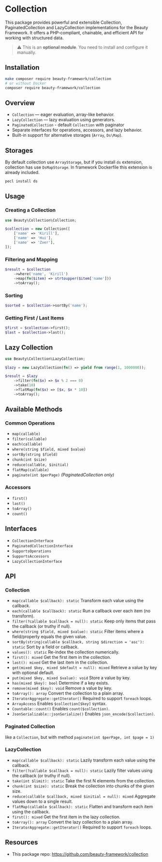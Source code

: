 # Collection

This package provides powerful and extensible Collection, PaginatedCollection and LazyCollection implementations for the Beauty Framework. It offers a PHP-compliant, chainable, and efficient API for working with structured data.

> ⚠️ This is an **optional module**. You need to install and configure it manually.


## Installation

```bash
make composer require beauty-framework/collection
# or without Docker
composer require beauty-framework/collection
```


## Overview

* `Collection` — eager evaluation, array-like behavior.
* `LazyCollection` — lazy evaluation using generators.
* `PaginatedCollection` - default `Collection` with paginator
* Separate interfaces for operations, accessors, and lazy behavior.
* Built-in support for alternative storages (`Array`, `Ds\Map`).


## Storages

By default collection use `ArrayStorage`, but if you install `ds` extension, collection has use `DsMapStorage`. In framework Dockerfile this extension is already included.
```bash
pecl install ds
```

## Usage

### Creating a Collection

```php
use Beauty\Collection\Collection;

$collection = new Collection([
    ['name' => 'Kirill'],
    ['name' => 'Hui'],
    ['name' => 'Zver'],
]);
```

### Filtering and Mapping

```php
$result = $collection
    ->where('name', 'Kirill')
    ->map(fn($item) => strtoupper($item['name']))
    ->toArray();
```

### Sorting

```php
$sorted = $collection->sortBy('name');
```

### Getting First / Last Items

```php
$first = $collection->first();
$last = $collection->last();
```


## Lazy Collection

```php
use Beauty\Collection\LazyCollection;

$lazy = new LazyCollection(fn() => yield from range(1, 1000000));

$result = $lazy
    ->filter(fn($x) => $x % 2 === 0)
    ->take(10)
    ->flatMap(fn($x) => [$x, $x * 10])
    ->toArray();
```


## Available Methods

### Common Operations

* `map(callable)`
* `filter(callable)`
* `each(callable)`
* `where(string $field, mixed $value)`
* `sortBy(string $field)`
* `chunk(int $size)`
* `reduce(callable, $initial)`
* `flatMap(callable)`
* `paginate(int $perPage)` *(PaginatedCollection only)*

### Accessors

* `first()`
* `last()`
* `toArray()`
* `count()`


## Interfaces

* `CollectionInterface`
* `PaginatedCollectionInterface`
* `SupportsOperations`
* `SupportsAccessors`
* `LazyCollectionInterface`


## API

### Collection
* `map(callable $callback): static`
  Transform each value using the callback.
* `each(callable $callback): static`
  Run a callback over each item (no transform).
* `filter(?callable $callback = null): static`
  Keep only items that pass the callback (or truthy if null).
* `where(string $field, mixed $value): static`
  Filter items where a field/property equals the given value.
* `sortBy(string|callable $callback, string $direction = 'asc'): static`
  Sort by a field or callback.
* `values(): static`
  Re-index the collection numerically.
* `first(): mixed`
  Get the first item in the collection.
* `last(): mixed`
  Get the last item in the collection.
* `get(mixed $key, mixed $default = null): mixed`
  Retrieve a value by key with optional default.
* `put(mixed $key, mixed $value): void`
  Store a value by key.
* `has(mixed $key): bool`
  Determine if a key exists.
* `remove(mixed $key): void`
  Remove a value by key.
* `toArray(): array`
  Convert the collection to a plain array.
* `IteratorAggregate::getIterator()`
  Required to support `foreach` loops.
* `ArrayAccess`
  Enables `$collection[$key]` syntax.
* `Countable::count()`
  Enables `count($collection)`.
* `JsonSerializable::jsonSerialize()`
  Enables `json_encode($collection)`.


### Paginated Collection
like a `Collection`, but with method `paginate(int $perPage, int $page = 1)`

### LazyCollection
* `map(callable $callback): static`
  Lazily transform each value using the callback.
* `filter(?callable $callback = null): static`
  Lazily filter values using the callback (or truthy if null).
* `take(int $limit): static`
  Take the first N elements from the collection.
* `chunk(int $size): static`
  Break the collection into chunks of the given size.
* `reduce(callable $callback, mixed $initial = null): mixed`
  Aggregate values down to a single result.
* `flatMap(callable $callback): static`
  Flatten and transform each item using the callback.
* `first(): mixed`
  Get the first item in the lazy collection.
* `toArray(): array`
  Convert the lazy collection to a plain array.
* `IteratorAggregate::getIterator()`
  Required to support `foreach` loops.


## Resources

- This package repo: https://github.com/beauty-framework/collection
